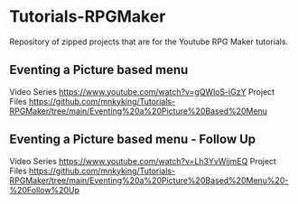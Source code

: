 # Tutorials-RPGMaker
Repository of zipped projects that are for the Youtube RPG Maker tutorials. 


## Eventing a Picture based menu
Video Series
https://www.youtube.com/watch?v=gQWloS-iGzY
Project Files
https://github.com/mnkyking/Tutorials-RPGMaker/tree/main/Eventing%20a%20Picture%20Based%20Menu

## Eventing a Picture based menu - Follow Up
Video Series
https://www.youtube.com/watch?v=Lh3YvWijmEQ
Project Files
https://github.com/mnkyking/Tutorials-RPGMaker/tree/main/Eventing%20a%20Picture%20Based%20Menu%20-%20Follow%20Up
